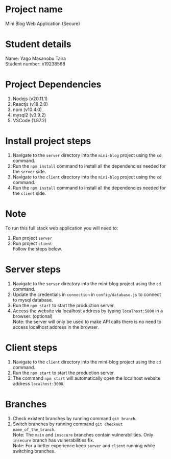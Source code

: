 # Project name

Mini Blog Web Application (Secure)

# Student details

Name: Yago Masanobu Taira <br />
Student number: x19238568

# Project Dependencies

1. Nodejs (v20.11.1)
2. Reactjs (v18.2.0)
3. npm (v10.4.0)
4. mysql2 (v3.9.2)
5. VSCode (1.87.2)

# Install project steps

1. Navigate to the `server` directory into the `mini-blog` project using the `cd` command.
2. Run the `npm install` command to install all the dependencies needed for the `server` side.
3. Navigate to the `client` directory into the `mini-blog` project using the `cd` command.
4. Run the `npm install` command to install all the dependencies needed for the `client` side.

# Note

To run this full stack web application you will need to:

1. Run project `server`
2. Run project `client` <br />
   Follow the steps below.

# Server steps

1. Navigate to the `server` directory into the mini-blog project using the `cd` command.
2. Update the credentials in `connection` in `config/database.js` to connect to mysql database.
3. Run the `npm start` to start the production server.
4. Access the website via localhost address by typing `localhost:5000` in a browser. (optional) <br />
   Note: the server will only be used to make API calls there is no need to access localhost address in the browser.

# Client steps

1. Navigate to the `client` directory into the mini-blog project using the `cd` command.
2. Run the `npm start` to start the production server.
3. The command `npm start` will automatically open the localhost website address `localhost:3000`.

# Branches

1. Check existent branches by running command `git branch`.
2. Switch branches by running command `git checkout name_of_the_branch`. <br />
   Note: The `main` and `insecure` branches contain vulnerabilities. Only `insecure` branch has vulnerabilities fix. <br />
   Note: For a better experience keep `server` and `client` running while switching branches.
